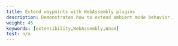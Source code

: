 ```yaml
---
title: Extend waypoints with WebAssembly plugins
description: Demonstrates how to extend ambient mode behavior.
weight: 45
keywords: [extensibility,WebAssembly,Wasm]
test: n/a
---
```

